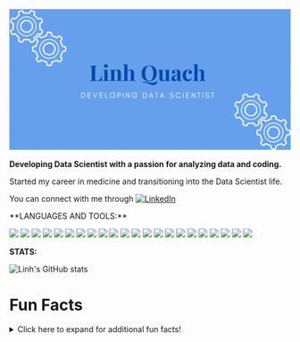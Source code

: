 <img src="https://github.com/LinhQuach13/readme_files/blob/master/main_banner.gif">

**Developing Data Scientist with a passion for analyzing data and coding.**

Started my career in medicine and transitioning into the Data Scientist life.

You can connect with me through [![LinkedIn][1.1]][1]

[1.1]: https://cdn.exclaimer.com/Handbook%20Images/linkedin-icon_square_16x16.png


[1]: https://www.linkedin.com/in/linhq61/


<span style="color:5F5B8F">
**LANGUAGES AND TOOLS:**

![](https://img.shields.io/static/v1?message=Python&logo=python&labelColor=5c5c5c&logoColor=FFFFFF&color=85C1E9&label=%20)
![](https://img.shields.io/static/v1?message=C++&logo=cplusplus&labelColor=5c5c5c&logoColor=FFFFFF&color=85C1E9&label=%20)
![](https://img.shields.io/static/v1?message=SQL&logo=mysql&labelColor=5c5c5c&color=85C1E9&logoColor=white&label=%20)
![](https://img.shields.io/static/v1?message=Tableau&logo=tableau&labelColor=5c5c5c&color=85C1E9&logoColor=white&label=%20)
![](https://img.shields.io/static/v1?message=Jupyter-Lab/Jupyter-Notebook&logo=jupyter&labelColor=5c5c5c&color=85C1E9&logoColor=white&label=%20)
![](https://img.shields.io/static/v1?message=Pandas&logo=pandas&labelColor=5c5c5c&color=85C1E9&logoColor=white&label=%20&text_color=white)
![](https://img.shields.io/static/v1?message=SciKit-Learn&logo=scikit-learn&labelColor=5c5c5c&color=85C1E9&logoColor=white&label=%20)
![](https://img.shields.io/static/v1?message=SciPy&logo=scipy&labelColor=5c5c5c&color=85C1E9&logoColor=white&label=%20)
![](https://img.shields.io/static/v1?message=NLTK&logo=python&labelColor=5c5c5c&color=85C1E9&logoColor=white&label=%20)
![](https://img.shields.io/static/v1?message=NumPy&logo=numpy&labelColor=5c5c5c&color=85C1E9&logoColor=white&label=%20)
![](https://img.shields.io/static/v1?message=MatPlotLib&logo=python&labelColor=5c5c5c&color=85C1E9&logoColor=white&label=%20)
![](https://img.shields.io/static/v1?message=Seaborn&logo=python&labelColor=5c5c5c&color=85C1E9&logoColor=white&label=%20)
![](https://img.shields.io/static/v1?message=Canva&logo=canva&labelColor=5c5c5c&color=85C1E9&logoColor=white&label=%20)
![](https://img.shields.io/static/v1?message=Markdown&logo=markdown&labelColor=5c5c5c&color=85C1E9&logoColor=white&label=%20)
![](https://img.shields.io/static/v1?message=GitHub&logo=github&labelColor=5c5c5c&color=85C1E9&logoColor=white&label=%20)
![](https://img.shields.io/static/v1?message=JupyterLab&logo=jupyter&labelColor=5c5c5c&color=85C1E9&logoColor=white&label=%20)
![](https://img.shields.io/static/v1?message=DeepNote&logo=deepnote&labelColor=5c5c5c&color=85C1E9&logoColor=white&label=%20)
![](https://img.shields.io/static/v1?message=Trello&logo=trello&labelColor=5c5c5c&color=85C1E9&logoColor=white&label=%20)
![](https://img.shields.io/static/v1?message=Excel&logo=microsoft-excel&labelColor=5c5c5c&color=85C1E9&logoColor=white&label=%20)
![](https://img.shields.io/static/v1?message=Markdown&logo=markdown&labelColor=5c5c5c&color=85C1E9&logoColor=white&label=%20)
![](https://img.shields.io/static/v1?message=VS_Code&logo=visual-studio-code&labelColor=5c5c5c&color=85C1E9&logoColor=white&label=%20)
![](https://img.shields.io/static/v1?message=Slack&logo=slack&labelColor=5c5c5c&color=85C1E9&logoColor=white&label=%20)


</span>


**STATS:**
<!---GitHub Stats--->
<!---To hide any specific stats, you can pass a query parameter ?hide= with comma-separated values.
Options: &hide=stars,commits,prs,issues,contribs--->

![Linh's GitHub stats](https://github-readme-stats.vercel.app/api?username=LinhQuach13&show_icons=true&bg_color=85C1E9&title_color=FFFFFF&text_color=FFFFFF&icon_color=1F618D)



# Fun Facts 
<details>
  <summary> Click here to expand for additional fun facts!</summary>
  
  - 😺 Cat Person
  - &#127794; Enjoy Hiking






